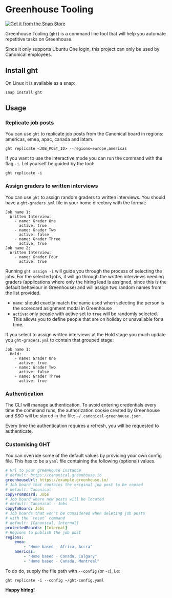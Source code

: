 # Greenhouse Tooling

[![Get it from the Snap Store](https://snapcraft.io/static/images/badges/en/snap-store-black.svg)](https://snapcraft.io/ght)

Greenhouse Tooling (`ght`) is a command line tool that will help you automate repetitive tasks on Greenhouse.

Since it only supports Ubuntu One login, this project can only be used by Canonical employees.

## Install ght

On Linux it is available as a snap:

```
snap install ght
```

## Usage

### Replicate job posts

You can use `ght` to replicate job posts from the Canonical board in regions: americas, emea, apac, canada and latam.

```
ght replicate <JOB_POST_ID> --regions=europe,americas
```

If you want to use the interactive mode you can run the command with the flag `-i`. Let yourself be guided by the tool:

```
ght replicate -i
```

### Assign graders to written interviews

You can use `ght` to assign random graders to written interviews. You should have a `ght-graders.yml` file in your home directory with the format:

```
Job name 1:
  Written Interview:
    - name: Grader One
      active: true
    - name: Grader Two
      active: false
    - name: Grader Three
      active: true
Job name 2:
  Written Interview:
    - name: Grader Four
      active: true
```

Running `ght assign -i` will guide you through the process of selecting the jobs. For the selected jobs, it will go through the written interviews needing graders (applications where only the hiring lead is assigned, since this is the default behaviour in Greenhouse) and will assign two random names from the list provided.

-   `name`: should exactly match the name used when selecting the person is the scorecard asignment modal in Greenhouse
-   `active`: only people with active set to `true` will be randomly selected. This allows you to define people that are on holiday or unavailable for a time.

If you select to assign written interviews at the Hold stage you much update you `ght-graders.yml` to contain that grouped stage:

```
Job name 1:
  Hold:
    - name: Grader One
      active: true
    - name: Grader Two
      active: false
    - name: Grader Three
      active: true
```

### Authentication

The CLI will manage authentication. To avoid entering credentials every time the command runs, the authorization cookie created by Greenhouse and SSO will be stored in the file: `~/.canonical-greenhouse.json`.

Every time the authentication requires a refresh, you will be requested to authenticate.

### Customising GHT

You can override some of the default values by providing your own config file. This has to be a `yaml` file containing the following (optional) values.

```yaml
# Url to your greenhouse instance
# default: https://canonical.greenhouse.io
greenhouseUrl: https://example.greenhouse.io/
# Job board that contains the original job post to be copied
# default: Canonical
copyFromBoard: Jobs
# Job board where new posts will be located
# default: Canonical - Jobs
copyToBoard: Jobs
# Job boards that won't be considered when deleting job posts
# with the `reset` command
# default: [Canonical, Internal]
protectedBoards: [Internal]
# Regions to publish the job post
regions:
    emea:
        - "Home based - Africa, Accra"
    americas:
        - "Home based - Canada, Calgary"
        - "Home based - Canada, Montreal"
```

To do do, supply the file path with `--config` (or `-c`), i.e:

```
ght replicate -i --config ~/ght-config.yaml
```

**Happy hiring!**
